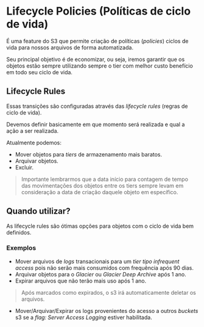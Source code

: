 # Lifecycle Policies (Políticas de ciclo de vida)

É uma feature do S3 que permite criação de políticas (*policies*) ciclos de vida para nossos arquivos de forma automatizada.

Seu principal objetivo é de economizar, ou seja, iremos garantir que os objetos estão sempre utilizando sempre o tier com melhor custo benefício em todo seu ciclo de vida.

## Lifecycle Rules

Essas transições são configuradas através das *lifecycle rules* (regras de ciclo de vida).

Devemos definir basicamente em que momento será realizada e qual a ação a ser realizada.

Atualmente podemos:

- Mover objetos para *tiers* de armazenamento mais baratos.
- Arquivar objetos.
- Excluir.

> Importante lembrarmos que a data início para contagem de tempo das movimentações dos objetos entre os tiers sempre levam em consideração a data de criação daquele objeto em específico.

## Quando utilizar?

As lifecycle rules são ótimas opções para objetos com o ciclo de vida bem definidos.

### Exemplos

- Mover arquivos de *logs* transacionais para um *tier tipo infrequent access* pois não serão mais consumidos com frequência após 90 dias.
- Arquivar objetos para o *Glacier* ou *Glacier Deep Archive* após 1 ano.
- Expirar arquivos que não terão mais uso após 1 ano.
> Após marcados como expirados, o s3 irá automaticamente deletar os arquivos.
- Mover/Arquivar/Expirar os logs provenientes do acesso a outros *buckets* s3 se a *flag: Server Access Logging* estiver habilitada.
